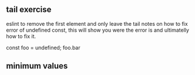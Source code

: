 ## tail exercise
eslint to remove the first element and only leave the tail
notes on how to fix error of undefined const, this will show you were the error is and ultimatelly how to fix it.

const foo = undefined;
foo.bar

## minimum values
